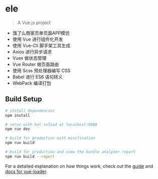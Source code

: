 # ele 

> A Vue.js project

* 饿了么商家页单页面APP模仿
* 使用 Vue 进行组件化开发
* 使用 Vue-Cli 脚手架工具生成
* Axios 进行异步请求
* Vuex 做状态管理
* Vue Router 做页面路由
* 使用 Scss 预处理器编写 CSS
* Babel 进行 ES6 语句转义
* WebPack 编译打包

## Build Setup

``` bash
# install dependencies
npm install

# serve with hot reload at localhost:8080
npm run dev

# build for production with minification
npm run build

# build for production and view the bundle analyzer report
npm run build --report
```

For a detailed explanation on how things work, check out the [guide](http://vuejs-templates.github.io/webpack/) and [docs for vue-loader](http://vuejs.github.io/vue-loader).
